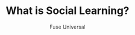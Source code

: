 ---
layout: leaf-node
title: "What is Social Learning?"
title-url: "https://www.youtube.com/watch?v=NIlwGYY0_AA"
youtube-id: NIlwGYY0_AA
author: [ "Fuse Universal" ]
groups: [ "pedagogical-styles" ]
categories: [ "social-learning" ]
topics: [ "in-the-media" ]
summary: >
  This is the first video in a three part series exploring the concept of social learning. 
cite: >
  
pub-date: 2011-02-16
added_date: 2017-04-29
resource-type: video
---